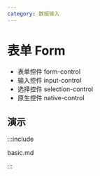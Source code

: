 ```yaml
---
category: 数据输入
---
```


# 表单 Form

- 表单控件 form-control
- 输入控件 input-control
- 选择控件 selection-control
- 原生控件 native-control

## 演示

:::include

basic.md

:::